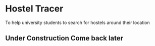 # Hostel Tracer
 To help university students to search for hostels around their location

 ## Under Construction Come back later

